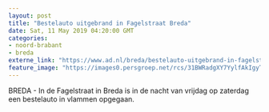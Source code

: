 ```yaml
---
layout: post
title: "Bestelauto uitgebrand in Fagelstraat Breda"
date: Sat, 11 May 2019 04:20:00 GMT
categories: 
- noord-brabant 
- breda 
externe_link: "https://www.ad.nl/breda/bestelauto-uitgebrand-in-fagelstraat-breda~a4c5af8e/"
feature_image: "https://images0.persgroep.net/rcs/31BWRadgXY7YylfAkIgyTECn4TY/diocontent/147926742/_fitwidth/400/?appId=21791a8992982cd8da851550a453bd7f&quality=0.7"
---
```


BREDA - In de Fagelstraat in Breda is in de nacht van vrijdag op zaterdag een bestelauto in vlammen opgegaan.
